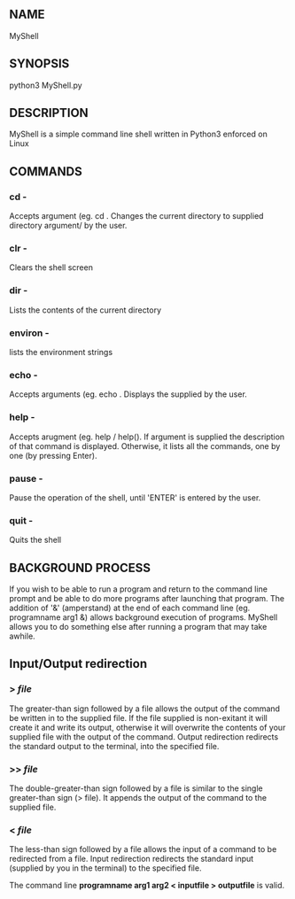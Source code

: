 ## NAME
MyShell

## SYNOPSIS

python3 MyShell.py

## DESCRIPTION

MyShell is a simple command line shell written in Python3 enforced on Linux

## COMMANDS

### cd - 
Accepts argument (eg. cd <directory>. Changes the current directory to supplied directory argument/<directory> by the user.

### clr -
Clears the shell screen

### dir - 
Lists the contents of the current directory

### environ -
lists the environment strings

### echo -
Accepts arguments (eg. echo <comment>. Displays the <comment> supplied by the user.

### help - 
Accepts arugment (eg. help <command> / help(<command>). If argument is supplied the description of that command is displayed. Otherwise, it lists all the commands, one by one (by pressing Enter). 

### pause - 
Pause the operation of the shell, until 'ENTER' is entered by the user.

### quit -
Quits the shell

## BACKGROUND PROCESS

If you wish to be able to run a program and return to the command line prompt and be able to do more programs after launching that program. The addition of '&' (amperstand) at the end of each command line (eg. programname arg1 &) allows background execution of programs. MyShell allows you to do something else after running a program that may take awhile.

## Input/Output redirection
### > _file_
The greater-than sign followed by a file allows the output of the command be written in to the supplied file. If the file supplied is non-exitant it will create it and write its output, otherwise it will overwrite the contents of your supplied file with the output of the command. Output redirection redirects the standard output to the terminal, into the specified file.

### >> _file_
The double-greater-than sign followed by a file is similar to the single greater-than sign (> file). It appends the output of the command to the supplied file.

### < _file_
The less-than sign followed by a file allows the input of a command to be redirected from a file. Input redirection redirects the standard input (supplied by you in the terminal) to the specified file.

The command line <b>programname arg1 arg2 < inputfile > outputfile</b> is valid.
